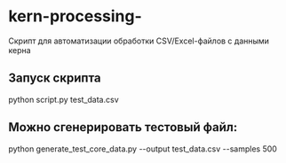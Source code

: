 # kern-processing-
Скрипт для автоматизации обработки CSV/Excel-файлов с данными керна

## Запуск скрипта
python script.py test_data.csv

## Можно сгенерировать тестовый файл:
python generate_test_core_data.py --output test_data.csv --samples 500


